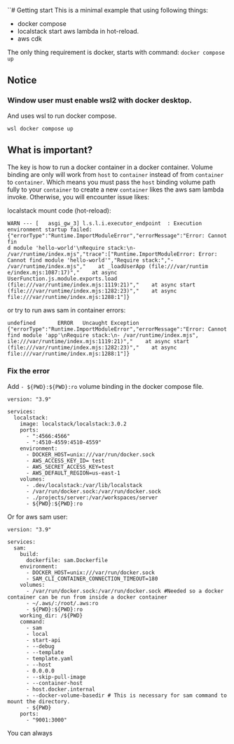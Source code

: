 ``# Getting start
This is a minimal example that using following things:
- docker compose 
- localstack start aws lambda in hot-reload.
- aws cdk

The only thing requirement is docker, starts with command: `docker compose up`

## Notice
### Window user must enable wsl2 with docker desktop.
And uses wsl to run docker compose.
```shell
wsl docker compose up
```

## What is important?
The key is how to run a docker container in a docker container. 
Volume binding are only will work from `host` to `container` instead of from `container` to `container`. 
Which means you must pass the `host`  binding volume path fully to your `container` to create a new `container` likes the aws sam lambda invoke.
Otherwise, you will encounter issue likes:

localstack mount code (hot-reload):
```
WARN --- [   asgi_gw_3] l.s.l.i.executor_endpoint  : Execution environment startup failed: {"errorType":"Runtime.ImportModuleError","errorMessage":"Error: Cannot fin
d module 'hello-world'\nRequire stack:\n- /var/runtime/index.mjs","trace":["Runtime.ImportModuleError: Error: Cannot find module 'hello-world'","Require stack:","- /var/runtime/index.mjs","    at _loadUserApp (file:///var/runtim
e/index.mjs:1087:17)","    at async UserFunction.js.module.exports.load (file:///var/runtime/index.mjs:1119:21)","    at async start (file:///var/runtime/index.mjs:1282:23)","    at async file:///var/runtime/index.mjs:1288:1"]}
```
or
try to run aws sam in container errors:
```
undefined       ERROR   Uncaught Exception      {"errorType":"Runtime.ImportModuleError","errorMessage":"Error: Cannot find module 'app'\nRequire stack:\n- /var/runtime/index.mjs",
ile:///var/runtime/index.mjs:1119:21)","    at async start (file:///var/runtime/index.mjs:1282:23)","    at async file:///var/runtime/index.mjs:1288:1"]}
```

### Fix the error
Add `- ${PWD}:${PWD}:ro` volume binding in the docker compose file.
```
version: "3.9"

services:
  localstack:
    image: localstack/localstack:3.0.2
    ports:
      - ":4566:4566"
      - ":4510-4559:4510-4559"
    environment:
      - DOCKER_HOST=unix:///var/run/docker.sock
      - AWS_ACCESS_KEY_ID= test
      - AWS_SECRET_ACCESS_KEY=test
      - AWS_DEFAULT_REGION=us-east-1
    volumes:
      - .dev/localstack:/var/lib/localstack
      - /var/run/docker.sock:/var/run/docker.sock
      - ./projects/server:/var/workspaces/server
      - ${PWD}:${PWD}:ro
```
Or for aws sam user:
```
version: "3.9"

services:
  sam:
    build:
      dockerfile: sam.Dockerfile
    environment:
      - DOCKER_HOST=unix:///var/run/docker.sock
      - SAM_CLI_CONTAINER_CONNECTION_TIMEOUT=180
    volumes:
      - /var/run/docker.sock:/var/run/docker.sock #Needed so a docker container can be run from inside a docker container
      - ~/.aws/:/root/.aws:ro
      - ${PWD}:${PWD}:ro
    working_dir: /${PWD}
    command:
      - sam
      - local
      - start-api
      - --debug
      - --template
      - template.yaml
      - --host
      - 0.0.0.0
      - --skip-pull-image
      - --container-host
      - host.docker.internal
      - --docker-volume-basedir # This is necessary for sam command to mount the directory.
      - ${PWD}
    ports:
      - "9001:3000"
```

You can always 
